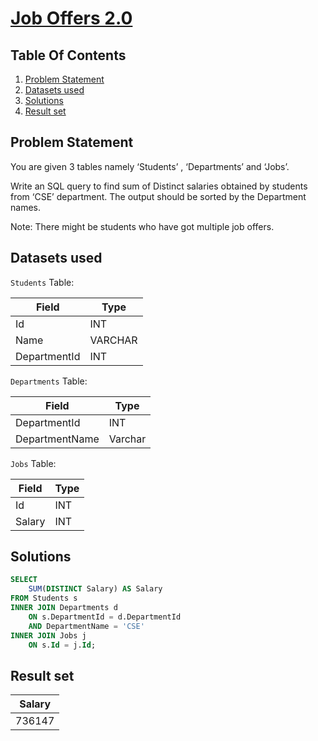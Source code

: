 # [Job Offers 2.0](https://www.interviewbit.com/problems/job-offers-2-0/)

## Table Of Contents
1. [Problem Statement](#problem-statement)
2. [Datasets used](#datasets-used)
3. [Solutions](#solutions)
4. [Result set](#result-set)

## Problem Statement

You are given 3 tables namely ‘Students’ , ‘Departments’ and ‘Jobs’.

Write an SQL query to find sum of Distinct salaries obtained by students from ‘CSE’ department. The output should be sorted by the Department names.

Note: There might be students who have got multiple job offers.

## Datasets used

```Students``` Table:

| Field        | Type    |
| ------------ | ------- |
| Id           | INT     |
| Name         | VARCHAR |
| DepartmentId | INT     |

```Departments``` Table:

| Field          | Type    |
| -------------- | ------- |
| DepartmentId   | INT     |
| DepartmentName | Varchar |

```Jobs``` Table:

| Field  | Type |
| ------ | ---- |
| Id     | INT  |
| Salary | INT  |

## Solutions

```sql
SELECT
    SUM(DISTINCT Salary) AS Salary
FROM Students s
INNER JOIN Departments d
    ON s.DepartmentId = d.DepartmentId
    AND DepartmentName = 'CSE'
INNER JOIN Jobs j
    ON s.Id = j.Id;
```

## Result set

| **Salary** |
| ---------- |
| 736147     |